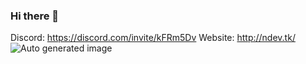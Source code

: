 ### Hi there 👋

Discord: https://discord.com/invite/kFRm5Dv 
Website: http://ndev.tk/  
![Auto generated image](https://raw.githubusercontent.com/NDevTK/NDevTK/master/bg.png)

